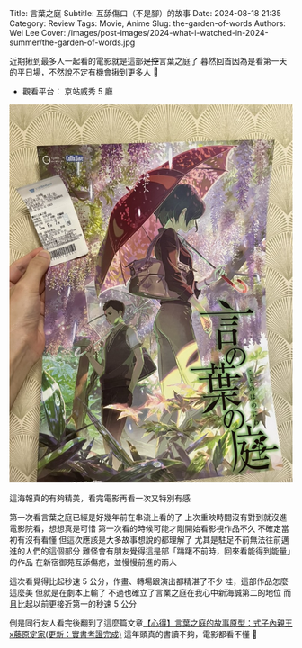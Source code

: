 Title: 言葉之庭
Subtitle: 互舔傷口（不是腳）的故事
Date: 2024-08-18 21:35
Category: Review
Tags: Movie, Anime
Slug: the-garden-of-words
Authors: Wei Lee
Cover: /images/post-images/2024-what-i-watched-in-2024-summer/the-garden-of-words.jpg

近期揪到最多人一起看的電影就是這部~~足控~~言葉之庭了
暮然回首因為是看第一天的平日場，不然說不定有機會揪到更多人 🤔

<!--more-->

* 觀看平台： 京站威秀 5 廳

 ![the-garden-of-words](/images/post-images/2024-what-i-watched-in-2024-summer/the-garden-of-words.jpg)

這海報真的有夠精美，看完電影再看一次又特別有感

第一次看言葉之庭已經是好幾年前在串流上看的了
上次重映時間沒有對到就沒進電影院看，想想真是可惜
第一次看的時候可能才剛開始看影視作品不久
不確定當初有沒有看懂
但這次應該是大多故事想說的都理解了
尤其是駐足不前無法往前邁進的人們的這個部分
難怪會有朋友覺得這是部「躊躇不前時，回來看能得到能量」的作品
在新宿御苑互舔傷疤，並慢慢前進的兩人

這次看覺得比起秒速 5 公分，作畫、轉場跟演出都精湛了不少
哇，這部作品怎麼這麼美
但就是在劇本上輸了
不過也確立了言業之庭在我心中新海誠第二的地位
而且比起以前更接近第一的秒速 5 公分

倒是同行友人看完後翻到了這麼篇文章[【心得】言葉之庭的故事原型：式子內親王x藤原定家(更新：實書考證完成)](https://forum.gamer.com.tw/Co.php?bsn=40077&sn=4187)
這年頭真的書讀不夠，電影都看不懂 🤯
